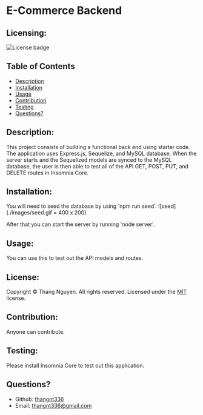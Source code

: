 # E-Commerce Backend
  ## Licensing:
  ![License badge](https://img.shields.io/badge/license-MIT-green)
  ## Table of Contents 
  - [Description](#description)
  - [Installation](#installation)
  - [Usage](#usage)
  - [Contribution](#contribution)
  - [Testing](#testing)
  - [Questions?](#questions)
  ## Description:
  This project consists of building a functional back end using starter code. The application uses Express.js, Sequelize, and MySQL database. When the server starts and the Sequelized models are synced to the MySQL database, the user is then able to test all of the API GET, POST, PUT, and DELETE routes in Insomnia Core.
  ## Installation:
  You will need to seed the database by using 'npm run seed'.
  ![seed](./images/seed.gif = 400 x 200)
  
  After that you can start the server by running 'node server'.  
  ## Usage:
  You can use this to test out the API models and routes.
  ## License:
  
  Copyright © Thang Nguyen. All rights reserved. 
  Licensed under the [MIT](https://opensource.org/licenses/MIT) license.
  ## Contribution:
  Anyone can contribute.
  ## Testing:
  Please install Insomnia Core to test out this application.
  ## Questions?
  - Github: [thangnt336](https://github.com/thangnt336)
  - Email: thangnt336@gmail.com 
